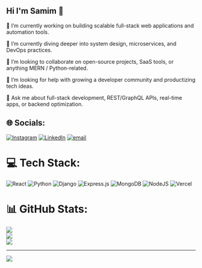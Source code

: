 ## Hi I'm Samim 👋

🔭 I’m currently working on building scalable full-stack web applications and automation tools.<br/>

🌱 I’m currently diving deeper into system design, microservices, and DevOps practices.<br/>

👯 I’m looking to collaborate on open-source projects, SaaS tools, or anything MERN / Python-related.<br/>

🤔 I’m looking for help with growing a developer community and productizing tech ideas.<br/>

💬 Ask me about full-stack development, REST/GraphQL APIs, real-time apps, or backend optimization.<br/>


## 🌐 Socials:
[![Instagram](https://img.shields.io/badge/Instagram-%23E4405F.svg?logo=Instagram&logoColor=white)](https://instagram.com/samim2904k) [![LinkedIn](https://img.shields.io/badge/LinkedIn-%230077B5.svg?logo=linkedin&logoColor=white)](https://linkedin.com/in/samim-khan) [![email](https://img.shields.io/badge/Email-D14836?logo=gmail&logoColor=white)](mailto:samim2904k@gmail.com) 

# 💻 Tech Stack:
![React](https://img.shields.io/badge/react-%2320232a.svg?style=for-the-badge&logo=react&logoColor=%2361DAFB) ![Python](https://img.shields.io/badge/python-3670A0?style=for-the-badge&logo=python&logoColor=ffdd54) ![Django](https://img.shields.io/badge/django-%23092E20.svg?style=for-the-badge&logo=django&logoColor=white) ![Express.js](https://img.shields.io/badge/express.js-%23404d59.svg?style=for-the-badge&logo=express&logoColor=%2361DAFB) ![MongoDB](https://img.shields.io/badge/MongoDB-%234ea94b.svg?style=for-the-badge&logo=mongodb&logoColor=white) ![NodeJS](https://img.shields.io/badge/node.js-6DA55F?style=for-the-badge&logo=node.js&logoColor=white) ![Vercel](https://img.shields.io/badge/vercel-%23000000.svg?style=for-the-badge&logo=vercel&logoColor=white)
# 📊 GitHub Stats:
![](https://github-readme-stats.vercel.app/api?username=samim2904k&theme=radical&hide_border=false&include_all_commits=true&count_private=false)<br/>
![](https://nirzak-streak-stats.vercel.app/?user=samim2904k&theme=radical&hide_border=false)<br/>
![](https://github-readme-stats.vercel.app/api/top-langs/?username=samim2904k&theme=radical&hide_border=false&include_all_commits=true&count_private=false&layout=compact)

---
[![](https://visitcount.itsvg.in/api?id=samim2904k&icon=0&color=0)](https://visitcount.itsvg.in)

<!-- Proudly created with GPRM ( https://gprm.itsvg.in ) -->
